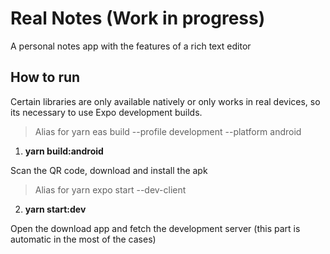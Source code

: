 # Real Notes (Work in progress)

A personal notes app with the features of a rich text editor

## How to run

Certain libraries are only available natively or only works in real devices, so its necessary to use Expo development builds.

> Alias for yarn eas build --profile development --platform android

1. **yarn build:android**

Scan the QR code, download and install the apk

> Alias for yarn expo start --dev-client

2. **yarn start:dev**

Open the download app and fetch the development server (this part is automatic in the most of the cases)
